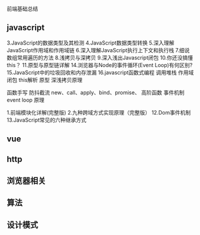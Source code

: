 前端基础总结

## javascript
3.JavaScript的数据类型及其检测
4.JavaScript数据类型转换
5.深入理解JavaScript作用域和作用域链
6.深入理解JavaScript执行上下文和执行栈
7.细说数组常用遍历的方法
8.浅拷贝与深拷贝
9.深入浅出Javascript闭包
10.你还没搞懂this？
11.原型与原型链详解
14.浏览器与Node的事件循环(Event Loop)有何区别?
15.JavaScript中的垃圾回收和内存泄漏
16.javascript函数式编程
调用堆栈
作用域闭包
this解析
原型
深浅拷贝原理

函数手写
防抖截流
new、call、apply、bind、promise、
高阶函数
事件机制
event loop 原理

1.前端模块化详解(完整版)
2.九种跨域方式实现原理（完整版）
12.Dom事件机制
13.JavaScript常见的六种继承方式

## vue
## http
## 浏览器相关
## 算法
## 设计模式
